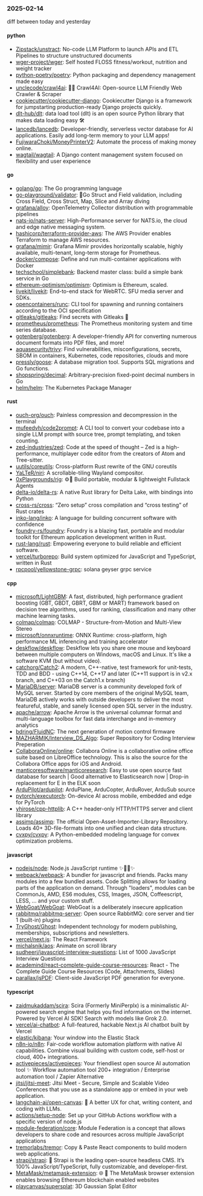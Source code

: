 ### 2025-02-14
diff between today and yesterday

#### python
* [Zipstack/unstract](https://github.com/Zipstack/unstract): No-code LLM Platform to launch APIs and ETL Pipelines to structure unstructured documents
* [wger-project/wger](https://github.com/wger-project/wger): Self hosted FLOSS fitness/workout, nutrition and weight tracker
* [python-poetry/poetry](https://github.com/python-poetry/poetry): Python packaging and dependency management made easy
* [unclecode/crawl4ai](https://github.com/unclecode/crawl4ai): 🚀🤖 Crawl4AI: Open-source LLM Friendly Web Crawler & Scraper
* [cookiecutter/cookiecutter-django](https://github.com/cookiecutter/cookiecutter-django): Cookiecutter Django is a framework for jumpstarting production-ready Django projects quickly.
* [dlt-hub/dlt](https://github.com/dlt-hub/dlt): data load tool (dlt) is an open source Python library that makes data loading easy 🛠️
* [lancedb/lancedb](https://github.com/lancedb/lancedb): Developer-friendly, serverless vector database for AI applications. Easily add long-term memory to your LLM apps!
* [FujiwaraChoki/MoneyPrinterV2](https://github.com/FujiwaraChoki/MoneyPrinterV2): Automate the process of making money online.
* [wagtail/wagtail](https://github.com/wagtail/wagtail): A Django content management system focused on flexibility and user experience

#### go
* [golang/go](https://github.com/golang/go): The Go programming language
* [go-playground/validator](https://github.com/go-playground/validator): 💯Go Struct and Field validation, including Cross Field, Cross Struct, Map, Slice and Array diving
* [grafana/alloy](https://github.com/grafana/alloy): OpenTelemetry Collector distribution with programmable pipelines
* [nats-io/nats-server](https://github.com/nats-io/nats-server): High-Performance server for NATS.io, the cloud and edge native messaging system.
* [hashicorp/terraform-provider-aws](https://github.com/hashicorp/terraform-provider-aws): The AWS Provider enables Terraform to manage AWS resources.
* [grafana/mimir](https://github.com/grafana/mimir): Grafana Mimir provides horizontally scalable, highly available, multi-tenant, long-term storage for Prometheus.
* [docker/compose](https://github.com/docker/compose): Define and run multi-container applications with Docker
* [techschool/simplebank](https://github.com/techschool/simplebank): Backend master class: build a simple bank service in Go
* [ethereum-optimism/optimism](https://github.com/ethereum-optimism/optimism): Optimism is Ethereum, scaled.
* [livekit/livekit](https://github.com/livekit/livekit): End-to-end stack for WebRTC. SFU media server and SDKs.
* [opencontainers/runc](https://github.com/opencontainers/runc): CLI tool for spawning and running containers according to the OCI specification
* [gitleaks/gitleaks](https://github.com/gitleaks/gitleaks): Find secrets with Gitleaks 🔑
* [prometheus/prometheus](https://github.com/prometheus/prometheus): The Prometheus monitoring system and time series database.
* [gotenberg/gotenberg](https://github.com/gotenberg/gotenberg): A developer-friendly API for converting numerous document formats into PDF files, and more!
* [aquasecurity/trivy](https://github.com/aquasecurity/trivy): Find vulnerabilities, misconfigurations, secrets, SBOM in containers, Kubernetes, code repositories, clouds and more
* [pressly/goose](https://github.com/pressly/goose): A database migration tool. Supports SQL migrations and Go functions.
* [shopspring/decimal](https://github.com/shopspring/decimal): Arbitrary-precision fixed-point decimal numbers in Go
* [helm/helm](https://github.com/helm/helm): The Kubernetes Package Manager

#### rust
* [ouch-org/ouch](https://github.com/ouch-org/ouch): Painless compression and decompression in the terminal
* [mufeedvh/code2prompt](https://github.com/mufeedvh/code2prompt): A CLI tool to convert your codebase into a single LLM prompt with source tree, prompt templating, and token counting.
* [zed-industries/zed](https://github.com/zed-industries/zed): Code at the speed of thought – Zed is a high-performance, multiplayer code editor from the creators of Atom and Tree-sitter.
* [uutils/coreutils](https://github.com/uutils/coreutils): Cross-platform Rust rewrite of the GNU coreutils
* [YaLTeR/niri](https://github.com/YaLTeR/niri): A scrollable-tiling Wayland compositor.
* [0xPlaygrounds/rig](https://github.com/0xPlaygrounds/rig): ⚙️🦀 Build portable, modular & lightweight Fullstack Agents
* [delta-io/delta-rs](https://github.com/delta-io/delta-rs): A native Rust library for Delta Lake, with bindings into Python
* [cross-rs/cross](https://github.com/cross-rs/cross): “Zero setup” cross compilation and “cross testing” of Rust crates
* [inko-lang/inko](https://github.com/inko-lang/inko): A language for building concurrent software with confidence
* [foundry-rs/foundry](https://github.com/foundry-rs/foundry): Foundry is a blazing fast, portable and modular toolkit for Ethereum application development written in Rust.
* [rust-lang/rust](https://github.com/rust-lang/rust): Empowering everyone to build reliable and efficient software.
* [vercel/turborepo](https://github.com/vercel/turborepo): Build system optimized for JavaScript and TypeScript, written in Rust
* [rpcpool/yellowstone-grpc](https://github.com/rpcpool/yellowstone-grpc): solana geyser grpc service

#### cpp
* [microsoft/LightGBM](https://github.com/microsoft/LightGBM): A fast, distributed, high performance gradient boosting (GBT, GBDT, GBRT, GBM or MART) framework based on decision tree algorithms, used for ranking, classification and many other machine learning tasks.
* [colmap/colmap](https://github.com/colmap/colmap): COLMAP - Structure-from-Motion and Multi-View Stereo
* [microsoft/onnxruntime](https://github.com/microsoft/onnxruntime): ONNX Runtime: cross-platform, high performance ML inferencing and training accelerator
* [deskflow/deskflow](https://github.com/deskflow/deskflow): Deskflow lets you share one mouse and keyboard between multiple computers on Windows, macOS and Linux. It's like a software KVM (but without video).
* [catchorg/Catch2](https://github.com/catchorg/Catch2): A modern, C++-native, test framework for unit-tests, TDD and BDD - using C++14, C++17 and later (C++11 support is in v2.x branch, and C++03 on the Catch1.x branch)
* [MariaDB/server](https://github.com/MariaDB/server): MariaDB server is a community developed fork of MySQL server. Started by core members of the original MySQL team, MariaDB actively works with outside developers to deliver the most featureful, stable, and sanely licensed open SQL server in the industry.
* [apache/arrow](https://github.com/apache/arrow): Apache Arrow is the universal columnar format and multi-language toolbox for fast data interchange and in-memory analytics
* [bdring/FluidNC](https://github.com/bdring/FluidNC): The next generation of motion control firmware
* [MAZHARMIK/Interview_DS_Algo](https://github.com/MAZHARMIK/Interview_DS_Algo): Super Repository for Coding Interview Preperation
* [CollaboraOnline/online](https://github.com/CollaboraOnline/online): Collabora Online is a collaborative online office suite based on LibreOffice technology. This is also the source for the Collabora Office apps for iOS and Android.
* [manticoresoftware/manticoresearch](https://github.com/manticoresoftware/manticoresearch): Easy to use open source fast database for search | Good alternative to Elasticsearch now | Drop-in replacement for E in the ELK soon
* [ArduPilot/ardupilot](https://github.com/ArduPilot/ardupilot): ArduPlane, ArduCopter, ArduRover, ArduSub source
* [pytorch/executorch](https://github.com/pytorch/executorch): On-device AI across mobile, embedded and edge for PyTorch
* [yhirose/cpp-httplib](https://github.com/yhirose/cpp-httplib): A C++ header-only HTTP/HTTPS server and client library
* [assimp/assimp](https://github.com/assimp/assimp): The official Open-Asset-Importer-Library Repository. Loads 40+ 3D-file-formats into one unified and clean data structure.
* [cvxpy/cvxpy](https://github.com/cvxpy/cvxpy): A Python-embedded modeling language for convex optimization problems.

#### javascript
* [nodejs/node](https://github.com/nodejs/node): Node.js JavaScript runtime ✨🐢🚀✨
* [webpack/webpack](https://github.com/webpack/webpack): A bundler for javascript and friends. Packs many modules into a few bundled assets. Code Splitting allows for loading parts of the application on demand. Through "loaders", modules can be CommonJs, AMD, ES6 modules, CSS, Images, JSON, Coffeescript, LESS, ... and your custom stuff.
* [WebGoat/WebGoat](https://github.com/WebGoat/WebGoat): WebGoat is a deliberately insecure application
* [rabbitmq/rabbitmq-server](https://github.com/rabbitmq/rabbitmq-server): Open source RabbitMQ: core server and tier 1 (built-in) plugins
* [TryGhost/Ghost](https://github.com/TryGhost/Ghost): Independent technology for modern publishing, memberships, subscriptions and newsletters.
* [vercel/next.js](https://github.com/vercel/next.js): The React Framework
* [michalsnik/aos](https://github.com/michalsnik/aos): Animate on scroll library
* [sudheerj/javascript-interview-questions](https://github.com/sudheerj/javascript-interview-questions): List of 1000 JavaScript Interview Questions
* [academind/react-complete-guide-course-resources](https://github.com/academind/react-complete-guide-course-resources): React - The Complete Guide Course Resources (Code, Attachments, Slides)
* [parallax/jsPDF](https://github.com/parallax/jsPDF): Client-side JavaScript PDF generation for everyone.

#### typescript
* [zaidmukaddam/scira](https://github.com/zaidmukaddam/scira): Scira (Formerly MiniPerplx) is a minimalistic AI-powered search engine that helps you find information on the internet. Powered by Vercel AI SDK! Search with models like Grok 2.0.
* [vercel/ai-chatbot](https://github.com/vercel/ai-chatbot): A full-featured, hackable Next.js AI chatbot built by Vercel
* [elastic/kibana](https://github.com/elastic/kibana): Your window into the Elastic Stack
* [n8n-io/n8n](https://github.com/n8n-io/n8n): Fair-code workflow automation platform with native AI capabilities. Combine visual building with custom code, self-host or cloud, 400+ integrations.
* [activepieces/activepieces](https://github.com/activepieces/activepieces): Your friendliest open source AI automation tool ✨ Workflow automation tool 200+ integration / Enterprise automation tool / Zapier Alternative
* [jitsi/jitsi-meet](https://github.com/jitsi/jitsi-meet): Jitsi Meet - Secure, Simple and Scalable Video Conferences that you use as a standalone app or embed in your web application.
* [langchain-ai/open-canvas](https://github.com/langchain-ai/open-canvas): 📃 A better UX for chat, writing content, and coding with LLMs.
* [actions/setup-node](https://github.com/actions/setup-node): Set up your GitHub Actions workflow with a specific version of node.js
* [module-federation/core](https://github.com/module-federation/core): Module Federation is a concept that allows developers to share code and resources across multiple JavaScript applications
* [tremorlabs/tremor](https://github.com/tremorlabs/tremor): Copy & Paste React components to build modern web applications.
* [strapi/strapi](https://github.com/strapi/strapi): 🚀 Strapi is the leading open-source headless CMS. It’s 100% JavaScript/TypeScript, fully customizable, and developer-first.
* [MetaMask/metamask-extension](https://github.com/MetaMask/metamask-extension): 🌐 🔌 The MetaMask browser extension enables browsing Ethereum blockchain enabled websites
* [playcanvas/supersplat](https://github.com/playcanvas/supersplat): 3D Gaussian Splat Editor
